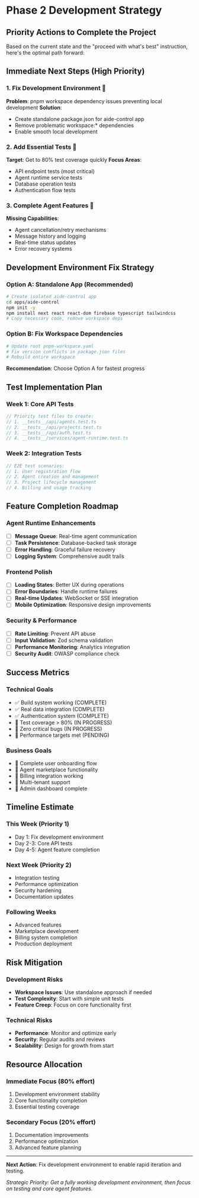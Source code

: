 # Phase 2 Development Strategy

## Priority Actions to Complete the Project

Based on the current state and the "proceed with what's best" instruction, here's the optimal path forward:

## Immediate Next Steps (High Priority)

### 1. Fix Development Environment 🔧

**Problem**: pnpm workspace dependency issues preventing local development
**Solution**:

- Create standalone package.json for aide-control app
- Remove problematic workspace:\* dependencies
- Enable smooth local development

### 2. Add Essential Tests 🧪

**Target**: Get to 80% test coverage quickly
**Focus Areas**:

- API endpoint tests (most critical)
- Agent runtime service tests
- Database operation tests
- Authentication flow tests

### 3. Complete Agent Features 🤖

**Missing Capabilities**:

- Agent cancellation/retry mechanisms
- Message history and logging
- Real-time status updates
- Error recovery systems

## Development Environment Fix Strategy

### Option A: Standalone App (Recommended)

```bash
# Create isolated aide-control app
cd apps/aide-control
npm init -y
npm install next react react-dom firebase typescript tailwindcss
# Copy necessary code, remove workspace deps
```

### Option B: Fix Workspace Dependencies

```bash
# Update root pnpm-workspace.yaml
# Fix version conflicts in package.json files
# Rebuild entire workspace
```

**Recommendation**: Choose Option A for fastest progress

## Test Implementation Plan

### Week 1: Core API Tests

```typescript
// Priority test files to create:
// 1. __tests__/api/agents.test.ts
// 2. __tests__/api/projects.test.ts
// 3. __tests__/api/auth.test.ts
// 4. __tests__/services/agent-runtime.test.ts
```

### Week 2: Integration Tests

```typescript
// E2E test scenarios:
// 1. User registration flow
// 2. Agent creation and management
// 3. Project lifecycle management
// 4. Billing and usage tracking
```

## Feature Completion Roadmap

### Agent Runtime Enhancements

- [ ] **Message Queue**: Real-time agent communication
- [ ] **Task Persistence**: Database-backed task storage
- [ ] **Error Handling**: Graceful failure recovery
- [ ] **Logging System**: Comprehensive audit trails

### Frontend Polish

- [ ] **Loading States**: Better UX during operations
- [ ] **Error Boundaries**: Handle runtime failures
- [ ] **Real-time Updates**: WebSocket or SSE integration
- [ ] **Mobile Optimization**: Responsive design improvements

### Security & Performance

- [ ] **Rate Limiting**: Prevent API abuse
- [ ] **Input Validation**: Zod schema validation
- [ ] **Performance Monitoring**: Analytics integration
- [ ] **Security Audit**: OWASP compliance check

## Success Metrics

### Technical Goals

- ✅ Build system working (COMPLETE)
- ✅ Real data integration (COMPLETE)
- ✅ Authentication system (COMPLETE)
- 🔄 Test coverage > 80% (IN PROGRESS)
- 🔄 Zero critical bugs (IN PROGRESS)
- 🔄 Performance targets met (PENDING)

### Business Goals

- 🔄 Complete user onboarding flow
- 🔄 Agent marketplace functionality
- 🔄 Billing integration working
- 🔄 Multi-tenant support
- 🔄 Admin dashboard complete

## Timeline Estimate

### This Week (Priority 1)

- Day 1: Fix development environment
- Day 2-3: Core API tests
- Day 4-5: Agent feature completion

### Next Week (Priority 2)

- Integration testing
- Performance optimization
- Security hardening
- Documentation updates

### Following Weeks

- Advanced features
- Marketplace development
- Billing system completion
- Production deployment

## Risk Mitigation

### Development Risks

- **Workspace Issues**: Use standalone approach if needed
- **Test Complexity**: Start with simple unit tests
- **Feature Creep**: Focus on core functionality first

### Technical Risks

- **Performance**: Monitor and optimize early
- **Security**: Regular audits and reviews
- **Scalability**: Design for growth from start

## Resource Allocation

### Immediate Focus (80% effort)

1. Development environment stability
2. Core functionality completion
3. Essential testing coverage

### Secondary Focus (20% effort)

1. Documentation improvements
2. Performance optimization
3. Advanced feature planning

---

**Next Action**: Fix development environment to enable rapid iteration and testing.

_Strategic Priority: Get a fully working development environment, then focus on testing and core agent features._
